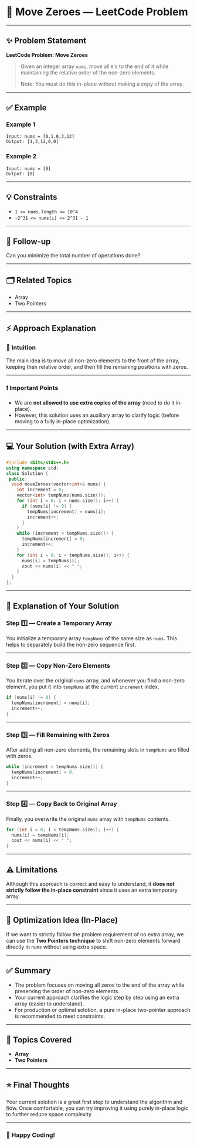 # 📄 Move Zeroes — LeetCode Problem

---

## ✨ Problem Statement

**LeetCode Problem: Move Zeroes**

> Given an integer array `nums`, move all `0`'s to the end of it while maintaining the relative order of the non-zero elements.
>
> Note: You must do this in-place without making a copy of the array.

---

## ✅ Example

### Example 1

```
Input: nums = [0,1,0,3,12]
Output: [1,3,12,0,0]
```

### Example 2

```
Input: nums = [0]
Output: [0]
```

---

## 💡 Constraints

* `1 <= nums.length <= 10^4`
* `-2^31 <= nums[i] <= 2^31 - 1`

---

## 💬 Follow-up

Can you minimize the total number of operations done?

---

## 🗂️ Related Topics

* Array
* Two Pointers

---

## ⚡ Approach Explanation

### 🧠 Intuition

The main idea is to move all non-zero elements to the front of the array, keeping their relative order, and then fill the remaining positions with zeros.

---

### ❗ Important Points

* We are **not allowed to use extra copies of the array** (need to do it in-place).
* However, this solution uses an auxiliary array to clarify logic (before moving to a fully in-place optimization).

---

## 💻 Your Solution (with Extra Array)

```cpp
#include <bits/stdc++.h>
using namespace std;
class Solution {
 public:
  void moveZeroes(vector<int>& nums) {
    int increment = 0;
    vector<int> tempNums(nums.size());
    for (int i = 0; i < nums.size(); i++) {
      if (nums[i] != 0) {
        tempNums[increment] = nums[i];
        increment++;
      }
    }
    while (increment < tempNums.size()) {
      tempNums[increment] = 0;
      increment++;
    }
    for (int i = 0; i < tempNums.size(); i++) {
      nums[i] = tempNums[i];
      cout << nums[i] << " ";
    }
  }
};
```

---

## 📝 Explanation of Your Solution

### Step 1️⃣ — Create a Temporary Array

You initialize a temporary array `tempNums` of the same size as `nums`. This helps to separately build the non-zero sequence first.

---

### Step 2️⃣ — Copy Non-Zero Elements

You iterate over the original `nums` array, and whenever you find a non-zero element, you put it into `tempNums` at the current `increment` index.

```cpp
if (nums[i] != 0) {
  tempNums[increment] = nums[i];
  increment++;
}
```

---

### Step 3️⃣ — Fill Remaining with Zeros

After adding all non-zero elements, the remaining slots in `tempNums` are filled with zeros.

```cpp
while (increment < tempNums.size()) {
  tempNums[increment] = 0;
  increment++;
}
```

---

### Step 4️⃣ — Copy Back to Original Array

Finally, you overwrite the original `nums` array with `tempNums` contents.

```cpp
for (int i = 0; i < tempNums.size(); i++) {
  nums[i] = tempNums[i];
  cout << nums[i] << " ";
}
```

---

## ⚠️ Limitations

Although this approach is correct and easy to understand, it **does not strictly follow the in-place constraint** since it uses an extra temporary array.

---

## 🚀 Optimization Idea (In-Place)

If we want to strictly follow the problem requirement of no extra array, we can use the **Two Pointers technique** to shift non-zero elements forward directly in `nums` without using extra space.

---

## ✅ Summary

* The problem focuses on moving all zeros to the end of the array while preserving the order of non-zero elements.
* Your current approach clarifies the logic step by step using an extra array (easier to understand).
* For production or optimal solution, a pure in-place two-pointer approach is recommended to meet constraints.

---

## 💬 Topics Covered

* **Array**
* **Two Pointers**

---

## ⭐ Final Thoughts

Your current solution is a great first step to understand the algorithm and flow. Once comfortable, you can try improving it using purely in-place logic to further reduce space complexity.

---

### 🎉 Happy Coding!
